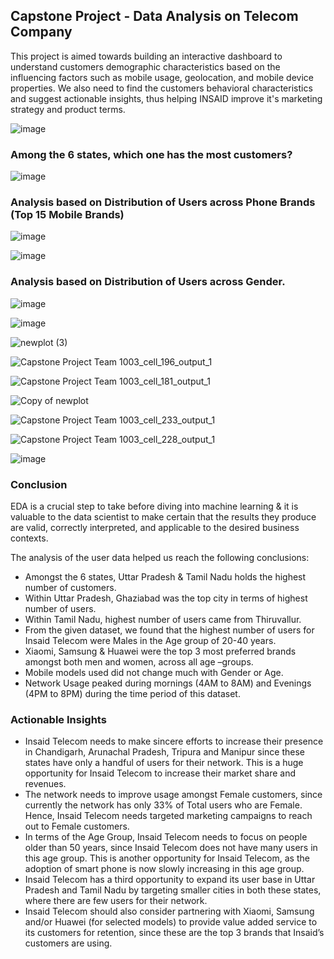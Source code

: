 ## Capstone Project - Data Analysis on Telecom Company 

This project is aimed towards building an interactive dashboard to understand customers demographic characteristics based on the influencing factors such as mobile usage, geolocation, and mobile device properties. We also need to find the customers behavioral characteristics and suggest actionable insights, thus helping INSAID improve it's marketing strategy and product terms.

![image](https://user-images.githubusercontent.com/53637541/122197997-a55ed480-ce90-11eb-854f-469f15f332b9.png)

### Among the 6 states, which one has the most customers?
![image](https://user-images.githubusercontent.com/53637541/122198670-40f04500-ce91-11eb-89c6-4fd119aa6f91.png)

### Analysis based on Distribution of Users across Phone Brands (Top 15 Mobile Brands)
![image](https://user-images.githubusercontent.com/53637541/122198197-d9d29080-ce90-11eb-916d-2ba040007c72.png)

![image](https://user-images.githubusercontent.com/53637541/122198335-fb337c80-ce90-11eb-9a57-f719729a0a93.png)

### Analysis based on Distribution of Users across Gender.
![image](https://user-images.githubusercontent.com/53637541/122198774-5c5b5000-ce91-11eb-994b-4fafe052365f.png)

![image](https://user-images.githubusercontent.com/53637541/122199375-e3a8c380-ce91-11eb-8274-b72cdaa612a3.png)

![newplot (3)](https://user-images.githubusercontent.com/53637541/122200010-8a8d5f80-ce92-11eb-84a7-4ec78eb1631b.png)

![Capstone Project Team 1003_cell_196_output_1](https://user-images.githubusercontent.com/53637541/122200105-a42ea700-ce92-11eb-80c0-cc3f32f54d7e.png)

![Capstone Project Team 1003_cell_181_output_1](https://user-images.githubusercontent.com/53637541/122200082-9e38c600-ce92-11eb-9b47-29f0b08ff45c.png)

![Copy of newplot](https://user-images.githubusercontent.com/53637541/122200172-b3155980-ce92-11eb-9904-cc450f5c70d3.png)

![Capstone Project Team 1003_cell_233_output_1](https://user-images.githubusercontent.com/53637541/122200125-a85ac480-ce92-11eb-9675-4145c011557d.png)

![Capstone Project Team 1003_cell_228_output_1](https://user-images.githubusercontent.com/53637541/122200130-aa248800-ce92-11eb-8bd9-5a0e7b792f11.png)

![image](https://user-images.githubusercontent.com/53637541/122200553-0f787900-ce93-11eb-81d9-8265ef107f44.png)

### Conclusion
EDA is a crucial step to take before diving into machine learning & it is valuable to the data scientist to make certain that the results they produce are valid, correctly interpreted, and applicable to the desired business contexts.

The analysis of the user data helped us reach the following conclusions:

- Amongst the 6 states, Uttar Pradesh & Tamil Nadu holds the highest number of customers.
- Within Uttar Pradesh, Ghaziabad was the top city in terms of highest number of users.
- Within Tamil Nadu, highest number of users came from Thiruvallur.
- From the given dataset, we found that the highest number of users for Insaid Telecom were Males in the Age group of 20-40 years.
- Xiaomi, Samsung & Huawei were the top 3 most preferred brands amongst both men and women, across all age –groups.
- Mobile models used did not change much with Gender or Age.
- Network Usage peaked during mornings (4AM to 8AM) and Evenings (4PM to 8PM) during the time period of this dataset.

### Actionable Insights
- Insaid Telecom needs to make sincere efforts to increase their presence in Chandigarh, Arunachal Pradesh, Tripura and Manipur since these states have only a handful of users for their network. This is a huge opportunity for Insaid Telecom to increase their market share and revenues.
- The network needs to improve usage amongst Female customers, since currently the network has only 33% of Total users who are Female. Hence, Insaid Telecom needs targeted marketing campaigns to reach out to Female customers.
- In terms of the Age Group, Insaid Telecom needs to focus on people older than 50 years, since Insaid Telecom does not have many users in this age group. This is another opportunity for Insaid Telecom, as the adoption of smart phone is now slowly increasing in this age group.
- Insaid Telecom has a third opportunity to expand its user base in Uttar Pradesh and Tamil Nadu by targeting smaller cities in both these states, where there are few users for their network.
- Insaid Telecom should also consider partnering with Xiaomi, Samsung and/or Huawei (for selected models) to provide value added service to its customers for retention, since these are the top 3 brands that Insaid’s customers are using.
